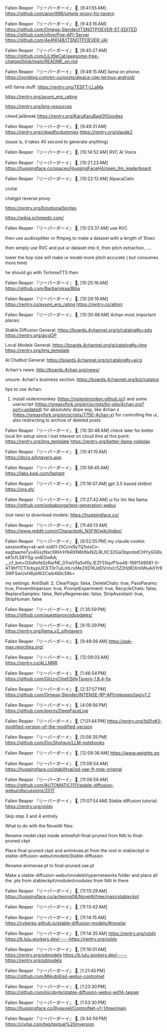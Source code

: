 Fallen Reaper 『リーパーボーイ』⁪⁬⁮ 🦦, [9:41:55 AM]
https://github.com/anon998/simple-proxy-for-tavern

Fallen Reaper 『リーパーボーイ』⁪⁬⁮ 🦦, [9:43:16 AM]
https://github.com/Omega-Slender/ITSNOTPOEVER-ST-EDITED
https://github.com/vfnm/Poe-API-Server
https://github.com/4e4f4148/ITSNOTPOEVER-JAI

Fallen Reaper 『リーパーボーイ』⁪⁬⁮ 🦦, [9:45:27 AM]
https://github.com/LiLittleCat/awesome-free-chatgpt/blob/main/README_en.md

Fallen Reaper 『リーパーボーイ』⁪⁬⁮ 🦦, [9:49:15 AM]
llama on phone:
https://ivonblog.com/en-us/posts/alpaca-cpp-termux-android/

eli5 llama stuff:
https://rentry.org/TESFT-LLaMa

https://rentry.org/ayumi_erp_rating

https://rentry.org/lmg-resources

clewd jailbreak
https://rentry.org/KaruKaruBagOfGoodies

Fallen Reaper 『リーパーボーイ』⁪⁬⁮ 🦦, [9:49:31 AM]
https://rentry.org/clewdfordummies
https://rentry.org/slaude2

(issue is, it takes 40 second to generate anything)

Fallen Reaper 『リーパーボーイ』⁪⁬⁮ 🦦, [10:14:52 AM]
RVC AI Voice

Fallen Reaper 『リーパーボーイ』⁪⁬⁮ 🦦, [10:21:23 AM]
https://huggingface.co/spaces/HuggingFaceH4/open_llm_leaderboard

Fallen Reaper 『リーパーボーイ』⁪⁬⁮ 🦦, [10:22:12 AM]
AlpacaCielo


civitai

chatgpt reverse proxy

https://rentry.org/EmotionalSprites

https://wikia.schneedc.com/

Fallen Reaper 『リーパーボーイ』⁪⁬⁮ 🦦, [10:23:37 AM]
use RVC

then use audiosplitter or ffmpeg to make a dataset with a length of 10sec

then simply use RVC and put ur dataset into it, then pitch extraction, ....

lower the hop size will make ur model more pitch accurate ( but consumes more time)

he should go with TortoiseTTS then

Fallen Reaper 『リーパーボーイ』⁪⁬⁮ 🦦, [10:25:16 AM]
https://github.com/Barbariskaa/Biba

Fallen Reaper 『リーパーボーイ』⁪⁬⁮ 🦦, [10:29:19 AM]
https://rentry.co/ayumi_erp_rating
https://rentry.co/allmrr

Fallen Reaper 『リーパーボーイ』⁪⁬⁮ 🦦, [10:30:48 AM]
4chan most important places:

Stable Diffusion General:
https://boards.4channel.org/g/catalog#s=sdg
https://rentry.org/aicgOP

Local Models General:
https://boards.4channel.org/g/catalog#s=lmg
https://rentry.org/lmg_template

AI Chatbot General:
https://boards.4channel.org/g/catalog#s=aicg

4chan's news:
http://boards.4chan.org/news/

unsure:
4chan's business section:
https://boards.4channel.org/biz/catalog

tips to use 4chan:
1) install violentmonkey (https://violentmonkey.github.io/) and some userscript (https://greasyfork.org/en/scripts/by-site/4chan.org?sort=updated) for absolutely dope exp, like 4chan x (https://greasyfork.org/en/scripts/7750-4chan-x) for controlling the ui, also redirecting to archive of deleted posts

Fallen Reaper 『リーパーボーイ』⁪⁬⁮ 🦦, [10:30:48 AM]
check later for better local llm setup since i lost interest on cloud llms at this point:
https://rentry.org/lmg_template
https://rentry.org/better-llama-roleplay

Fallen Reaper 『リーパーボーイ』⁪⁬⁮ 🦦, [10:41:15 AM]
https://docs.sillytavern.app

Fallen Reaper 『リーパーボーイ』⁪⁬⁮ 🦦, [10:56:45 AM]
https://labs.kagi.com/fastgpt

Fallen Reaper 『リーパーボーイ』⁪⁬⁮ 🦦, [11:16:07 AM]
gpt 3.5 based shitbot
https://ora.sh/

Fallen Reaper 『リーパーボーイ』⁪⁬⁮ 🦦, [11:27:42 AM]
ui for llm like llama:
https://github.com/oobabooga/text-generation-webui

(not new) to download models:
https://huggingface.co/

Fallen Reaper 『リーパーボーイ』⁪⁬⁮ 🦦, [11:49:13 AM]
https://www.reddit.com/r/CharacterAi_NSFW/wiki/index/

Fallen Reaper 『リーパーボーイ』⁪⁬⁮ 🦦, [9:52:55 PM]
my claude cookie:
sessionKey=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; __cf_bm=OSsKefeSzRarNE_07nsV5a5xf0y.lEZF51lqvP1os48-1691149081-0-AT9hfTCTXrbypUICET0r7ulLiHLrxMe2XD1IIJdDVntv/c5Z2Hj9DXmIWuAXYr93WFSwUvH6ybW2Cwb46ilc59k=

my settings:
    AntiStall: 2,
    ClearFlags: false,
    DeleteChats: true,
    PassParams: true,
    PreventImperson: true,
    PromptExperiment: true,
    RecycleChats: false,
    ReplaceSamples: false,
    RetryRegenerate: false,
    StripAssistant: true,
    StripHuman: false

Fallen Reaper 『リーパーボーイ』⁪⁬⁮ 🦦, [1:35:59 PM]
https://github.com/questianon/sdupdates/

Fallen Reaper 『リーパーボーイ』⁪⁬⁮ 🦦, [9:15:29 PM]
https://rentry.org/llama_v2_sillytavern

Fallen Reaper 『リーパーボーイ』⁪⁬⁮ 🦦, [9:48:06 AM]
https://ask-max.neocities.org/

Fallen Reaper 『リーパーボーイ』⁪⁬⁮ 🦦, [12:08:03 AM]
https://rentry.co/ALLMRR

Fallen Reaper 『リーパーボーイ』⁪⁬⁮ 🦦, [1:46:54 PM]
https://github.com/GlizzyChief/SillyTavern-1.8.4-fix

Fallen Reaper 『リーパーボーイ』⁪⁬⁮ 🦦, [2:37:57 PM]
https://github.com/Omega-Slender/INTENSE-RP-API/releases/tag/v1.2

Fallen Reaper 『リーパーボーイ』⁪⁬⁮ 🦦, [4:09:56 PM]
https://github.com/iperov/DeepFaceLive

Fallen Reaper 『リーパーボーイ』⁪⁬⁮ 🦦, [7:01:44 PM]
https://rentry.org/fa5fv#3-modified-version-of-the-modified-version

Fallen Reaper 『リーパーボーイ』⁪⁬⁮ 🦦, [5:08:35 PM]
https://github.com/DocShotgun/LLM-notebooks

Fallen Reaper 『リーパーボーイ』⁪⁬⁮ 🦦, [12:09:36 AM]
https://www.weights.gg

Fallen Reaper 『リーパーボーイ』⁪⁬⁮ 🦦, [11:06:54 AM]
https://huggingface.co/stabilityai/sd-vae-ft-mse-original

Fallen Reaper 『リーパーボーイ』⁪⁬⁮ 🦦, [11:06:56 AM]
https://github.com/AUTOMATIC1111/stable-diffusion-webui/discussions/2017

Fallen Reaper 『リーパーボーイ』⁪⁬⁮ 🦦, [11:07:54 AM]
Stable diffusion tutorial: https://rentry.org/voldy

Skip step 3 and 4 entirely

What to do with the NovelAI files:

Rename model.ckpt inside animefull-final-pruned from NAI to final-pruned.ckpt

Place final-pruned ckpt and animevae.pt from the root in stableckpt in stable-diffusion-webui\models\Stable-diffusion

Rename animevae.pt to final-pruned.vae.pt

Make a stable-diffusion-webui\models\hypernetworks folder and place all the .pts from stableckpt\modules\modules from NAI in there

Fallen Reaper 『リーパーボーイ』⁪⁬⁮ 🦦, [11:13:29 AM]
https://huggingface.co/acheong08/NovelAI/tree/main/stableckpt

Fallen Reaper 『リーパーボーイ』⁪⁬⁮ 🦦, [11:13:42 AM]


Fallen Reaper 『リーパーボーイ』⁪⁬⁮ 🦦, [11:14:15 AM]
https://cyberes.github.io/stable-diffusion-models/#novelai

Fallen Reaper 『リーパーボーイ』⁪⁬⁮ 🦦, [11:14:35 AM]
https://rentry.org/voldy
https://b.lulu.workers.dev/-----https://rentry.org/voldy

Fallen Reaper 『リーパーボーイ』⁪⁬⁮ 🦦, [11:16:01 AM]
https://rentry.org/sdmodels
https://b.lulu.workers.dev/-----https://rentry.org/sdmodels

Fallen Reaper 『リーパーボーイ』⁪⁬⁮ 🦦, [1:21:45 PM]
https://github.com/Mikubill/sd-webui-controlnet

Fallen Reaper 『リーパーボーイ』⁪⁬⁮ 🦦, [1:23:30 PM]
https://github.com/picobyte/stable-diffusion-webui-wd14-tagger

Fallen Reaper 『リーパーボーイ』⁪⁬⁮ 🦦, [1:53:30 PM]
https://huggingface.co/lllyasviel/ControlNet-v1-1/tree/main

Fallen Reaper 『リーパーボーイ』⁪⁬⁮ 🦦, [9:34:59 PM]
https://civitai.com/tag/textual%20inversion
